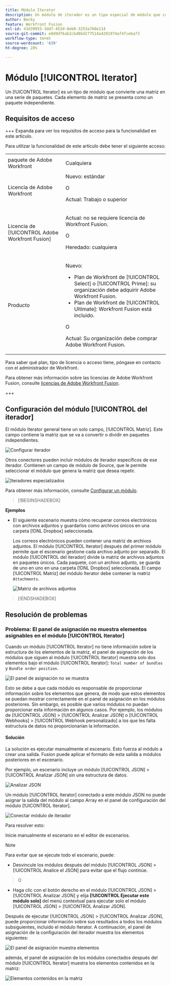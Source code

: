 ```yaml
---
title: Módulo Iterator
description: Un módulo de iterador es un tipo especial de módulo que convierte una matriz en una serie de paquetes. Cada elemento de matriz se presenta como un paquete independiente.
author: Becky
feature: Workfront Fusion
exl-id: 43d39955-3dd7-453d-8eb0-3253a768e114
source-git-commit: e0d9d76ab2cbd8bd277514a4291974af4fceba73
workflow-type: tm+mt
source-wordcount: '639'
ht-degree: 28%

---
```


# Módulo [!UICONTROL Iterator]

Un [!UICONTROL Iterator] es un tipo de módulo que convierte una matriz en una serie de paquetes. Cada elemento de matriz se presenta como un paquete independiente.

## Requisitos de acceso

+++ Expanda para ver los requisitos de acceso para la funcionalidad en este artículo.

Para utilizar la funcionalidad de este artículo debe tener el siguiente acceso:

<table style="table-layout:auto">
 <col> 
 <col> 
 <tbody> 
  <tr> 
    <td role="rowheader">paquete de Adobe Workfront</td> 
   <td> <p>Cualquiera</p> </td> 
  </tr> 
  <tr data-mc-conditions=""> 
   <td role="rowheader">Licencia de Adobe Workfront</td> 
   <td> Nuevo: estándar<p>O</p><p>Actual: Trabajo o superior</p> </td> 
  </tr> 
  <tr> 
   <td role="rowheader">Licencia de [!UICONTROL Adobe Workfront Fusion]</td> 
   <td>
   <p>Actual: no se requiere licencia de Workfront Fusion.</p>
   <p>O</p>
   <p>Heredado: cualquiera </p>
   </td> 
  </tr> 
  <tr> 
   <td role="rowheader">Producto</td> 
   <td>
   <p>Nuevo:</p> <ul><li>Plan de Workfront de [!UICONTROL Select] o [!UICONTROL Prime]: su organización debe adquirir Adobe Workfront Fusion.</li><li>Plan de Workfront de [!UICONTROL Ultimate]: Workfront Fusion está incluido.</li></ul>
   <p>O</p>
   <p>Actual: Su organización debe comprar Adobe Workfront Fusion.</p>
   </td> 
  </tr>
 </tbody> 
</table>


Para saber qué plan, tipo de licencia o acceso tiene, póngase en contacto con el administrador de Workfront.

Para obtener más información sobre las licencias de Adobe Workfront Fusion, consulte [licencias de Adobe Workfront Fusion](/help/workfront-fusion/set-up-and-manage-workfront-fusion/licensing-operations-overview/license-automation-vs-integration.md).

+++

## Configuración del módulo [!UICONTROL del iterador]

El módulo Iterator general tiene un solo campo, [!UICONTROL Matriz]. Este campo contiene la matriz que se va a convertir o dividir en paquetes independientes.

![Configurar iterador](assets/set-up-iterator.jpg)

Otros conectores pueden incluir módulos de iterador específicos de ese iterador. Contienen un campo de módulo de Source, que le permite seleccionar el módulo que genera la matriz que desea repetir.

![Iteradores especializados](assets/specialized-iterators.jpg)

Para obtener más información, consulte [Configurar un módulo](/help/workfront-fusion/create-scenarios/add-modules/configure-a-modules-settings.md).

>[!BEGINSHADEBOX]

**Ejemplos**

* El siguiente escenario muestra cómo recuperar correos electrónicos con archivos adjuntos y guardarlos como archivos únicos en una carpeta [!DNL Dropbox] seleccionada.

  Los correos electrónicos pueden contener una matriz de archivos adjuntos. El módulo [!UICONTROL Iterator] después del primer módulo permite que el escenario gestione cada archivo adjunto por separado. El módulo [!UICONTROL del iterador] divide la matriz de archivos adjuntos en paquetes únicos. Cada paquete, con un archivo adjunto, se guarda de uno en uno en una carpeta [!DNL Dropbox] seleccionada. El campo [!UICONTROL Matriz] del módulo Iterator debe contener la matriz `Attachments`.

  ![Matriz de archivos adjuntos](assets/attachments-array.jpg)

>[!ENDSHADEBOX]


## Resolución de problemas

### Problema: El panel de asignación no muestra elementos asignables en el módulo [!UICONTROL Iterator]

Cuando un módulo [!UICONTROL Iterator] no tiene información sobre la estructura de los elementos de la matriz, el panel de asignación de los módulos que siguen al módulo [!UICONTROL Iterator] muestra solo dos elementos bajo el módulo [!UICONTROL Iterator]: `Total number of bundles` y `Bundle order position`.

![El panel de asignación no se muestra](assets/mapping-panel-doesnt-display.png)

Esto se debe a que cada módulo es responsable de proporcionar información sobre los elementos que genera, de modo que estos elementos se puedan mostrar correctamente en el panel de asignación en los módulos posteriores. Sin embargo, es posible que varios módulos no puedan proporcionar esta información en algunos casos. Por ejemplo, los módulos de [!UICONTROL JSON] > [!UICONTROL Analizar JSON] o [!UICONTROL Webhooks] > [!UICONTROL Webhook personalizado] a los que les falta estructura de datos no proporcionarían la información.

#### Solución

La solución es ejecutar manualmente el escenario. Esto fuerza al módulo a crear una salida. Fusion puede aplicar el formato de esta salida a módulos posteriores en el escenario.

Por ejemplo, un escenario incluye un módulo [!UICONTROL JSON] > [!UICONTROL Analizar JSON] sin una estructura de datos.

![Analizar JSON](assets/json-parse-json.png)

Un módulo [!UICONTROL Iterator] conectado a este módulo JSON no puede asignar la salida del módulo al campo Array en el panel de configuración del módulo [!UICONTROL Iterator].

![Conectar módulo de iterador](assets/connect-iterator-module.png)

Para resolver esto:

Inicie manualmente el escenario en el editor de escenarios.

>[!NOTE]
>
>Para evitar que se ejecute todo el escenario, puede:
>
>* Desvincule los módulos después del módulo [!UICONTROL JSON] > [!UICONTROL Analice el JSON] para evitar que el flujo continúe.
>  >   O
>* Haga clic con el botón derecho en el módulo [!UICONTROL JSON] > [!UICONTROL Analizar JSON] y elija **[!UICONTROL Ejecutar este módulo solo]** del menú contextual para ejecutar solo el módulo [!UICONTROL JSON] > [!UICONTROL Analizar JSON].

Después de ejecutar [!UICONTROL JSON] > [!UICONTROL Analizar JSON], puede proporcionar información sobre sus resultados a todos los módulos subsiguientes, incluido el módulo Iterator. A continuación, el panel de asignación de la configuración del iterador muestra los elementos siguientes:

![El panel de asignación muestra elementos](assets/mapping-panel-displays-items.png)

además, el panel de asignación de los módulos conectados después del módulo [!UICONTROL Iterator] muestra los elementos contenidos en la matriz:

![Elementos contenidos en la matriz](assets/items-contained-in-array.png)
